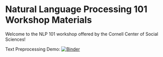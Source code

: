 # Natural Language Processing 101 Workshop Materials

Welcome to the NLP 101 workshop offered by the Cornell Center of Social Sciences!

Text Preprocessing Demo: [![Binder](https://mybinder.org/badge_logo.svg)](https://mybinder.org/v2/gh/remypstewart/nlp_101_workshop/main?labpath=nlp_101_demo_text_preprocessing.r)

